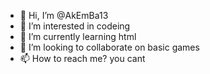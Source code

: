 - 👋 Hi, I’m @AkEmBa13
- 👀 I’m interested in codeing
- 🌱 I’m currently learning html
- 💞️ I’m looking to collaborate on basic games
- 📫 How to reach me? you cant
